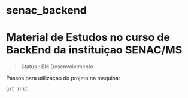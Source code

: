 ﻿# senac_backend
<H1>Material de Estudos no curso de BackEnd da instituiçao SENAC/MS</H1>

> Status : EM Desenvolvimento

Passos para utilizaçao do projeto na maquina:

```
git init
```
